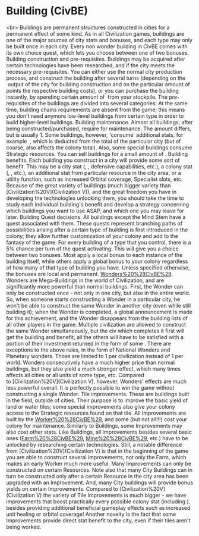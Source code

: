 # Building (CivBE)

&lt;br&gt;
Buildings are permanent structures constructed in cities for a permanent effect of some kind. As in all Civilization games, buildings are one of the major sources of city stats and bonuses, and each type may only be built once in each city. Every non wonder building in CivBE comes with its own choice quest, which lets you choose between one of two bonuses.
Building construction and pre-requisites.
Buildings may be acquired after certain technologies have been researched, and if the city meets the necessary pre-requisites. You can either use the normal city production process, and construct the building after several turns (depending on the  output of the city for building construction and on the particular amount of points the respective building costs), or you can purchase the building instantly, by spending certain amount of  from your stockpile.
The pre-requisites of the buildings are divided into several categories:
At the same time, building chains requirements are absent from the game; this means you don't need anymore low-level buildings from certain type in order to build higher-level buildings.
Building maintenance.
Almost all buildings, after being constructed/purchased, require for maintenance. The amount differs, but is usually 1. Some buildings, however, 'consume' additional stats, for example  , which is deducted from the total of the particular city (but of course, also affects the colony total). Also, some special buildings consume Strategic resources.
You can sell buildings for a small amount of .
Building benefits.
Each building you construct in a city will provide some sort of benefit. This may be a city stat (, , defensive capabilities, etc.), a colony stat (, , etc.), an additional stat from particular resource in the city area, or a utility function, such as increased Orbital coverage, Specialist slots, etc. Because of the great variety of buildings (much bigger variety than [Civilization%20V](Civilization V)), and the great freedom you have in developing the technologies unlocking them, you should take the time to study each individual building's benefit and develop a strategy concerning which buildings you want to use ASAP, and which one you may leave for later.
Building Quest decisions.
All buildings except the Mind Stem have a quest associated with them. These quests represent branching paths of possibilities arising after a certain type of building is first introduced in the colony; they allow further customization of your colony and add to the fantasy of the game. For every building of a type that you control, there is a 5% chance per turn of the quest activating. This will give you a choice between two bonuses. Most apply a local bonus to each instance of the building itself, while others apply a global bonus to your colony regardless of how many of that type of building you have. Unless specified otherwise, the bonuses are local and permanent.
[Wonders%20%28CivBE%29](Wonders).
Wonders are Mega-Buildings in the world of Civilization, and are significantly more powerful than normal buildings. First, the Wonder can only be constructed once - not only in one city, but also in the entire world. So, when someone starts constructing a Wonder in a particular city, he won't be able to construct the same Wonder in another city (even while still building it); when the Wonder is completed, a global announcement is made for this achievement, and the Wonder disappears from the building lists of all other players in the game. Multiple civilization are allowed to construct the same Wonder simultaneously, but the civ which completes it first will get the building and benefit; all the others will have to be satisfied with a portion of their investment returned in the form of some .
There are exceptions to the above rules, in the form of National Wonders and Planetary wonders. Those are limited to 1 per civilization instead of 1 per world.
Wonders consecutively have a much higher price than normal buildings, but they also yield a much stronger effect, which many times affects all cities or all units of some type, etc.
Compared to [Civilization%20V](Civilization V), however, Wonders' effects are much less powerful overall. It is perfectly possible to win the game without constructing a single Wonder.
Tile improvements.
These are buildings built in the field, outside of cities. Their purpose is to improve the basic yield of land or water tiles; some special improvements also give your colony access to the Strategic resources found on that tile. All Improvements are built by the [Worker%20%28CivBE%29](Worker), and some (but not all!!!) cost your colony for maintenance. Similarly to Buildings, some Improvements may also cost other stats.
Like Buildings, all Improvements besides several basic ones ([Farm%20%28CivBE%29](Farm), [Mine%20%28CivBE%29](Mine), etc.) have to be unlocked by researching certain technologies. Still, a notable difference from [Civilization%20V](Civilization V) is that in the beginning of the game you are able to construct several improvements, not only the Farm, which makes an early Worker much more useful.
Many Improvements can only be constructed on certain Resources. Note also that many City Buildings can in turn be constructed only after a certain Resource in the city area has been upgraded with an Improvement. And, many City buildings will provide bonus yields on certain Improvements.
Compared to [Civilization%20V](Civilization V) the variety of Tile Improvements is much bigger - we have improvements that boost practically every possible colony stat (including ), besides providing additional beneficial gameplay effects such as increased unit healing or orbital coverage! Another novelty is the fact that some Improvements provide direct stat benefit to the city, even if their tiles aren't being worked. 